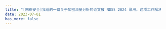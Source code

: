 ```yaml
---
title: "[网络安全]我组的一篇关于加密流量分析的论文被 NDSS 2024 录用。这项工作解决了使用低质量训练数据获得鲁棒模型的挑战。"
date: 2023-07-01
has_more: false
---
```

